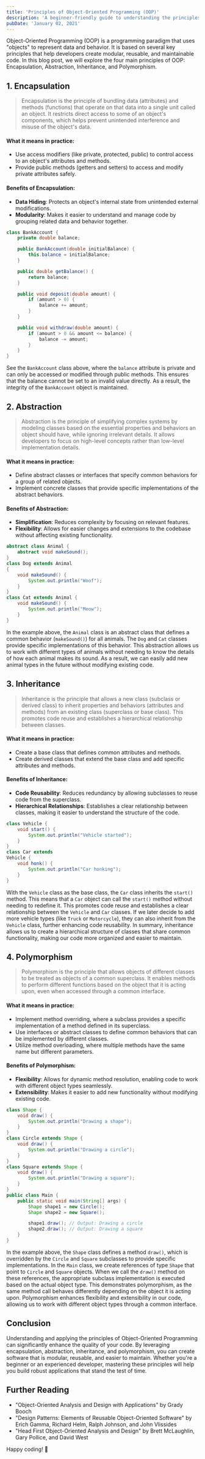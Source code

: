 ```yaml
---
title: 'Principles of Object-Oriented Programming (OOP)'
description: 'A beginner-friendly guide to understanding the principles of OOP.'
pubDate: 'January 02, 2021'
---
```


Object-Oriented Programming (OOP) is a programming paradigm that uses "objects" to represent data and behavior. It is based on several key principles that help developers create modular, reusable, and maintainable code. In this blog post, we will explore the four main principles of OOP: Encapsulation, Abstraction, Inheritance, and Polymorphism.

## 1. Encapsulation

> Encapsulation is the principle of bundling data (attributes) and methods (functions) that operate on that data into a single unit called an object. It restricts direct access to some of an object's components, which helps prevent unintended interference and misuse of the object's data.

#### What it means in practice:
- Use access modifiers (like private, protected, public) to control access to an object's attributes and methods.
- Provide public methods (getters and setters) to access and modify private attributes safely.

#### Benefits of Encapsulation:
- **Data Hiding**: Protects an object's internal state from unintended external modifications.
- **Modularity**: Makes it easier to understand and manage code by grouping related data and behavior together.

```java
class BankAccount {
    private double balance;

    public BankAccount(double initialBalance) {
        this.balance = initialBalance;
    }

    public double getBalance() {
        return balance;
    }

    public void deposit(double amount) {
        if (amount > 0) {
            balance += amount;
        }
    }

    public void withdraw(double amount) {
        if (amount > 0 && amount <= balance) {
            balance -= amount;
        }
    }
}
```

See the `BankAccount` class above, where the `balance` attribute is private and can only be accessed or modified through public methods. This ensures that the balance cannot be set to an invalid value directly. As a result, the integrity of the `BankAccount` object is maintained. 

## 2. Abstraction

> Abstraction is the principle of simplifying complex systems by modeling classes based on the essential properties and behaviors an object should have, while ignoring irrelevant details. It allows developers to focus on high-level concepts rather than low-level implementation details.

#### What it means in practice:
- Define abstract classes or interfaces that specify common behaviors for a group of related objects.
- Implement concrete classes that provide specific implementations of the abstract behaviors.

#### Benefits of Abstraction:
- **Simplification**: Reduces complexity by focusing on relevant features.
- **Flexibility**: Allows for easier changes and extensions to the codebase without affecting existing functionality.

```java
abstract class Animal {
    abstract void makeSound();
}
class Dog extends Animal
{
    void makeSound() {
        System.out.println("Woof");
    }
}
class Cat extends Animal {
    void makeSound() {
        System.out.println("Meow");
    }
}
```

In the example above, the `Animal` class is an abstract class that defines a common behavior (`makeSound()`) for all animals. The `Dog` and `Cat` classes provide specific implementations of this behavior. This abstraction allows us to work with different types of animals without needing to know the details of how each animal makes its sound. As a result, we can easily add new animal types in the future without modifying existing code.

## 3. Inheritance

> Inheritance is the principle that allows a new class (subclass or derived class) to inherit properties and behaviors (attributes and methods) from an existing class (superclass or base class). This promotes code reuse and establishes a hierarchical relationship between classes.

#### What it means in practice:
- Create a base class that defines common attributes and methods.
- Create derived classes that extend the base class and add specific attributes and methods.

#### Benefits of Inheritance:
- **Code Reusability**: Reduces redundancy by allowing subclasses to reuse code from the
    superclass.
- **Hierarchical Relationships**: Establishes a clear relationship between classes, making it easier to understand the structure of the code.

```java
class Vehicle {
    void start() {
        System.out.println("Vehicle started");
    }
}
class Car extends
Vehicle {
    void honk() {
        System.out.println("Car honking");
    }
}
```

With the `Vehicle` class as the base class, the `Car` class inherits the `start()` method. This means that a `Car` object can call the `start()` method without needing to redefine it. This promotes code reuse and establishes a clear relationship between the `Vehicle` and `Car` classes. If we later decide to add more vehicle types (like `Truck` or `Motorcycle`), they can also inherit from the `Vehicle` class, further enhancing code reusability. In summary, inheritance allows us to create a hierarchical structure of classes that share common functionality, making our code more organized and easier to maintain.

## 4. Polymorphism

> Polymorphism is the principle that allows objects of different classes to be treated as objects of a common superclass. It enables
methods to perform different functions based on the object that it is acting upon, even when accessed through a common interface.

#### What it means in practice:
- Implement method overriding, where a subclass provides a specific implementation of a method defined in its superclass.
- Use interfaces or abstract classes to define common behaviors that can be implemented by different classes.
- Utilize method overloading, where multiple methods have the same name but different parameters.

#### Benefits of Polymorphism:
- **Flexibility**: Allows for dynamic method resolution, enabling code to work with different object types seamlessly.
- **Extensibility**: Makes it easier to add new functionality without modifying existing code.

```java
class Shape {
    void draw() {
        System.out.println("Drawing a shape");
    }
}
class Circle extends Shape {
    void draw() {
        System.out.println("Drawing a circle");
    }
}
class Square extends Shape {
    void draw() {
        System.out.println("Drawing a square");
    }
}
public class Main {
    public static void main(String[] args) {
        Shape shape1 = new Circle();
        Shape shape2 = new Square();

        shape1.draw(); // Output: Drawing a circle
        shape2.draw(); // Output: Drawing a square
    }
}
```

In the example above, the `Shape` class defines a method `draw()`, which is overridden by the `Circle` and `Square` subclasses to provide specific implementations. In the `Main` class, we create references of type `Shape` that point to `Circle` and `Square` objects. When we call the `draw()` method on these references, the appropriate subclass implementation is executed based on the actual object type. This demonstrates polymorphism, as the same method call behaves differently depending on the object it is acting upon. Polymorphism enhances flexibility and extensibility in our code, allowing us to work with different object types through a common interface.

## Conclusion

Understanding and applying the principles of Object-Oriented Programming can significantly enhance the quality of your code. By leveraging encapsulation, abstraction, inheritance, and polymorphism, you can create software that is modular, reusable, and easier to maintain. Whether you're a beginner or an experienced developer, mastering these principles will help you build robust applications that stand the test of time.

## Further Reading
- "Object-Oriented Analysis and Design with Applications" by Grady Booch
- "Design Patterns: Elements of Reusable Object-Oriented Software" by Erich Gamma, Richard Helm, Ralph Johnson, and John Vlissides
- "Head First Object-Oriented Analysis and Design" by Brett McLaughlin, Gary Pollice, and David West

Happy coding! 🚀
